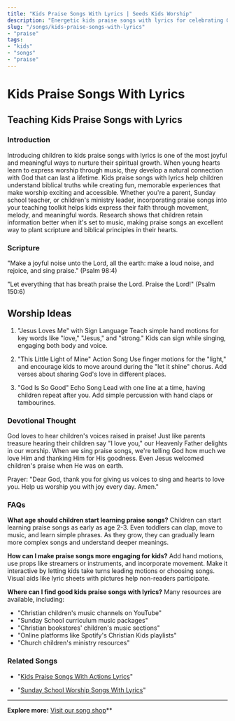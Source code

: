```yaml
---
title: "Kids Praise Songs With Lyrics | Seeds Kids Worship"
description: "Energetic kids praise songs with lyrics for celebrating God's goodness. Praise and worship music for children's ministry."
slug: "/songs/kids-praise-songs-with-lyrics"
- "praise"
tags:
- "kids"
- "songs"
- "praise"
---
```


# Kids Praise Songs With Lyrics

## Teaching Kids Praise Songs with Lyrics

### Introduction
Introducing children to kids praise songs with lyrics is one of the most joyful and meaningful ways to nurture their spiritual growth. When young hearts learn to express worship through music, they develop a natural connection with God that can last a lifetime. Kids praise songs with lyrics help children understand biblical truths while creating fun, memorable experiences that make worship exciting and accessible. Whether you're a parent, Sunday school teacher, or children's ministry leader, incorporating praise songs into your teaching toolkit helps kids express their faith through movement, melody, and meaningful words. Research shows that children retain information better when it's set to music, making praise songs an excellent way to plant scripture and biblical principles in their hearts.

### Scripture
"Make a joyful noise unto the Lord, all the earth: make a loud noise, and rejoice, and sing praise." (Psalm 98:4)

"Let everything that has breath praise the Lord. Praise the Lord!" (Psalm 150:6)

## Worship Ideas
1. "Jesus Loves Me" with Sign Language
Teach simple hand motions for key words like "love," "Jesus," and "strong." Kids can sign while singing, engaging both body and voice.

2. "This Little Light of Mine" Action Song
Use finger motions for the "light," and encourage kids to move around during the "let it shine" chorus. Add verses about sharing God's love in different places.

3. "God Is So Good" Echo Song
Lead with one line at a time, having children repeat after you. Add simple percussion with hand claps or tambourines.

### Devotional Thought
God loves to hear children's voices raised in praise! Just like parents treasure hearing their children say "I love you," our Heavenly Father delights in our worship. When we sing praise songs, we're telling God how much we love Him and thanking Him for His goodness. Even Jesus welcomed children's praise when He was on earth.

Prayer: "Dear God, thank you for giving us voices to sing and hearts to love you. Help us worship you with joy every day. Amen."

### FAQs
**What age should children start learning praise songs?**
Children can start learning praise songs as early as age 2-3. Even toddlers can clap, move to music, and learn simple phrases. As they grow, they can gradually learn more complex songs and understand deeper meanings.

**How can I make praise songs more engaging for kids?**
Add hand motions, use props like streamers or instruments, and incorporate movement. Make it interactive by letting kids take turns leading motions or choosing songs. Visual aids like lyric sheets with pictures help non-readers participate.

**Where can I find good kids praise songs with lyrics?**
Many resources are available, including:
- "Christian children's music channels on YouTube"
- "Sunday School curriculum music packages"
- "Christian bookstores' children's music sections"
- "Online platforms like Spotify's Christian Kids playlists"
- "Church children's ministry resources"

### Related Songs

- "[Kids Praise Songs With Actions Lyrics](/songs/kids-praise-songs-with-actions-lyrics/)"

- "[Sunday School Worship Songs With Lyrics](/songs/sunday-school-worship-songs-with-lyrics/)"

---

**Explore more:** [Visit our song shop](https://seedskidsworship.com/shop)**

<!-- Schema Markup -->
<script type="application/ld+json">
{
  "@context": "https://schema.org",
  "@type": "MusicRecording",
  "name": "Kids Praise Songs With Lyrics",
  "byArtist": {
    "@type": "MusicGroup",
    "name": "Seeds Kids Worship"
  },
  "isFamilyFriendly": true,
  "url": "https://seedskidsworship.com/songs/kids-praise-songs-with-lyrics/"
}
</script>